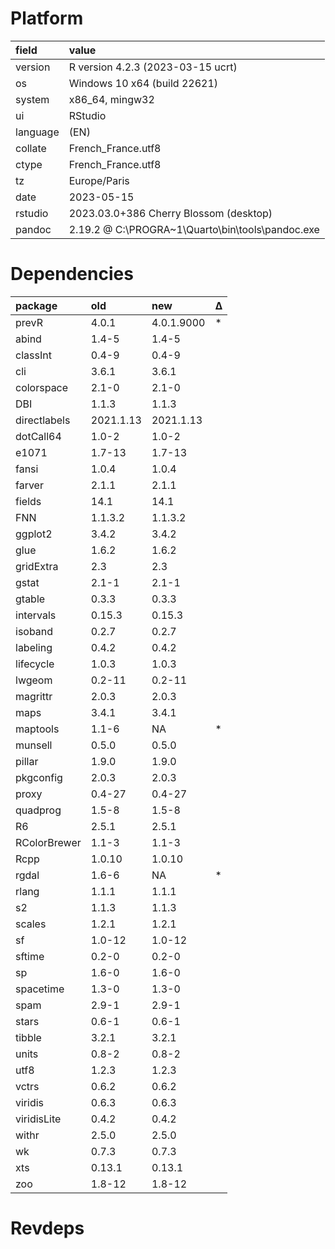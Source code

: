 # Platform

|field    |value                                            |
|:--------|:------------------------------------------------|
|version  |R version 4.2.3 (2023-03-15 ucrt)                |
|os       |Windows 10 x64 (build 22621)                     |
|system   |x86_64, mingw32                                  |
|ui       |RStudio                                          |
|language |(EN)                                             |
|collate  |French_France.utf8                               |
|ctype    |French_France.utf8                               |
|tz       |Europe/Paris                                     |
|date     |2023-05-15                                       |
|rstudio  |2023.03.0+386 Cherry Blossom (desktop)           |
|pandoc   |2.19.2 @ C:\PROGRA~1\Quarto\bin\tools\pandoc.exe |

# Dependencies

|package      |old       |new        |Δ  |
|:------------|:---------|:----------|:--|
|prevR        |4.0.1     |4.0.1.9000 |*  |
|abind        |1.4-5     |1.4-5      |   |
|classInt     |0.4-9     |0.4-9      |   |
|cli          |3.6.1     |3.6.1      |   |
|colorspace   |2.1-0     |2.1-0      |   |
|DBI          |1.1.3     |1.1.3      |   |
|directlabels |2021.1.13 |2021.1.13  |   |
|dotCall64    |1.0-2     |1.0-2      |   |
|e1071        |1.7-13    |1.7-13     |   |
|fansi        |1.0.4     |1.0.4      |   |
|farver       |2.1.1     |2.1.1      |   |
|fields       |14.1      |14.1       |   |
|FNN          |1.1.3.2   |1.1.3.2    |   |
|ggplot2      |3.4.2     |3.4.2      |   |
|glue         |1.6.2     |1.6.2      |   |
|gridExtra    |2.3       |2.3        |   |
|gstat        |2.1-1     |2.1-1      |   |
|gtable       |0.3.3     |0.3.3      |   |
|intervals    |0.15.3    |0.15.3     |   |
|isoband      |0.2.7     |0.2.7      |   |
|labeling     |0.4.2     |0.4.2      |   |
|lifecycle    |1.0.3     |1.0.3      |   |
|lwgeom       |0.2-11    |0.2-11     |   |
|magrittr     |2.0.3     |2.0.3      |   |
|maps         |3.4.1     |3.4.1      |   |
|maptools     |1.1-6     |NA         |*  |
|munsell      |0.5.0     |0.5.0      |   |
|pillar       |1.9.0     |1.9.0      |   |
|pkgconfig    |2.0.3     |2.0.3      |   |
|proxy        |0.4-27    |0.4-27     |   |
|quadprog     |1.5-8     |1.5-8      |   |
|R6           |2.5.1     |2.5.1      |   |
|RColorBrewer |1.1-3     |1.1-3      |   |
|Rcpp         |1.0.10    |1.0.10     |   |
|rgdal        |1.6-6     |NA         |*  |
|rlang        |1.1.1     |1.1.1      |   |
|s2           |1.1.3     |1.1.3      |   |
|scales       |1.2.1     |1.2.1      |   |
|sf           |1.0-12    |1.0-12     |   |
|sftime       |0.2-0     |0.2-0      |   |
|sp           |1.6-0     |1.6-0      |   |
|spacetime    |1.3-0     |1.3-0      |   |
|spam         |2.9-1     |2.9-1      |   |
|stars        |0.6-1     |0.6-1      |   |
|tibble       |3.2.1     |3.2.1      |   |
|units        |0.8-2     |0.8-2      |   |
|utf8         |1.2.3     |1.2.3      |   |
|vctrs        |0.6.2     |0.6.2      |   |
|viridis      |0.6.3     |0.6.3      |   |
|viridisLite  |0.4.2     |0.4.2      |   |
|withr        |2.5.0     |2.5.0      |   |
|wk           |0.7.3     |0.7.3      |   |
|xts          |0.13.1    |0.13.1     |   |
|zoo          |1.8-12    |1.8-12     |   |

# Revdeps

